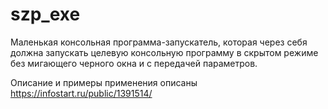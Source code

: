 # szp_exe
Маленькая консольная программа-запускатель, которая через себя должна запускать целевую консольную программу в скрытом режиме без мигающего черного окна и с передачей параметров.


Описание и примеры применения описаны https://infostart.ru/public/1391514/  
  
  
